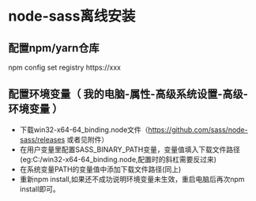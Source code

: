 # node-sass离线安装


## 配置npm/yarn仓库
npm config set registry https://xxx


## 配置环境变量（ __我的电脑-属性-高级系统设置-高级-环境变量__ ）
- 下载win32-x64-64_binding.node文件（https://github.com/sass/node-sass/releases 或者见附件）
- 在用户变量里配置SASS_BINARY_PATH变量，变量值填入下载文件路径(eg:C:/win32-x64-64_binding.node,配置时的斜杠需要反过来)
- 在系统变量PATH的变量值中添加下载文件路径(同上)
- 重新npm install,如果还不成功说明环境变量未生效，重启电脑后再次npm install即可。
